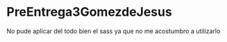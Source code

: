 # PreEntrega3GomezdeJesus

No pude aplicar del todo bien el sass ya que no me acostumbro a utilizarlo
